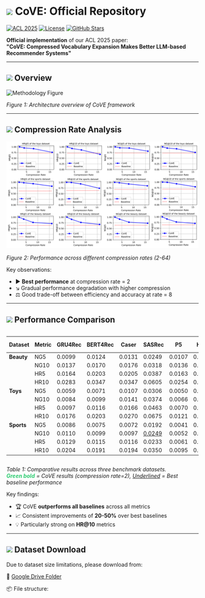 # <img src="https://img.icons8.com/color/48/000000/artificial-intelligence.png" width="30"/> CoVE: Official Repository

[![ACL 2025](https://img.shields.io/badge/ACL-2025-blue)](https://acl2025.org)
[![License](https://img.shields.io/badge/License-Apache_2.0-blue.svg)](https://opensource.org/licenses/Apache-2.0)
[![GitHub Stars](https://img.shields.io/github/stars/HaochenZhang717/CoVE-official-Repo?style=social)](https://github.com/HaochenZhang717/CoVE-official-Repo)

**Official implementation** of our ACL 2025 paper:  
**"CoVE: Compressed Vocabulary Expansion Makes Better LLM-based Recommender Systems"**

---

## <img src="https://img.icons8.com/color/48/000000/overview-pages-1.png" width="30"/> Overview

![Methodology Figure](https://github.com/HaochenZhang717/CoVE-official-Repo/raw/main/figure-1.png)

*Figure 1: Architecture overview of CoVE framework*

---

## <img src="https://img.icons8.com/color/48/000000/statistics.png" width="30"/> Compression Rate Analysis

![Compression Rate Performance](https://github.com/HaochenZhang717/CoVE-official-Repo/raw/main/compression_ratios.png)

*Figure 2: Performance across different compression rates (2-64)*

Key observations:
- ▶️ **Best performance** at compression rate = 2
- ↘️ Gradual performance degradation with higher compression
- ⚖️ Good trade-off between efficiency and accuracy at rate = 8

---

## <img src="https://img.icons8.com/color/48/000000/leaderboard.png" width="30"/> Performance Comparison

<div align="center" style="overflow-x: auto;">

| Dataset  | Metric | GRU4Rec | BERT4Rec | Caser | SASRec | P5 | HGN | S³-Rec | FDSA | TIGER | <span style="color:#2ecc71;font-weight:bold">CoVE</span> |
|----------|--------|---------|----------|-------|--------|----|-----|--------|------|-------|-------|
| **Beauty** | NG5 | 0.0099 | 0.0124 | 0.0131 | 0.0249 | 0.0107 | 0.0206 | 0.0244 | 0.0163 | <u>0.0321</u> | <span style="color:#2ecc71">**0.0498**</span> |
|          | NG10 | 0.0137 | 0.0170 | 0.0176 | 0.0318 | 0.0136 | 0.0266 | 0.0327 | 0.0208 | <u>0.0384</u> | <span style="color:#2ecc71">**0.0593**</span> |
|          | HR5 | 0.0164 | 0.0203 | 0.0205 | 0.0387 | 0.0163 | 0.0325 | 0.0387 | 0.0267 | <u>0.0454</u> | <span style="color:#2ecc71">**0.0714**</span> |
|          | HR10 | 0.0283 | 0.0347 | 0.0347 | 0.0605 | 0.0254 | 0.0512 | 0.0647 | 0.0407 | <u>0.0648</u> | <span style="color:#2ecc71">**0.1009**</span> |
| **Toys** | NG5 | 0.0059 | 0.0071 | 0.0107 | 0.0306 | 0.0050 | 0.0221 | 0.0294 | 0.0140 | <u>0.0371</u> | <span style="color:#2ecc71">**0.0509**</span> |
|          | NG10 | 0.0084 | 0.0099 | 0.0141 | 0.0374 | 0.0066 | 0.0277 | 0.0376 | 0.0189 | <u>0.0432</u> | <span style="color:#2ecc71">**0.0595**</span> |
|          | HR5 | 0.0097 | 0.0116 | 0.0166 | 0.0463 | 0.0070 | 0.0321 | 0.0443 | 0.0228 | <u>0.0521</u> | <span style="color:#2ecc71">**0.0719**</span> |
|          | HR10 | 0.0176 | 0.0203 | 0.0270 | 0.0675 | 0.0121 | 0.0497 | 0.0700 | 0.0381 | <u>0.0712</u> | <span style="color:#2ecc71">**0.0986**</span> |
| **Sports** | NG5 | 0.0086 | 0.0075 | 0.0072 | 0.0192 | 0.0041 | 0.0120 | <u>0.0204</u> | 0.0156 | 0.0181 | <span style="color:#2ecc71">**0.0296**</span> |
|            | NG10 | 0.0110 | 0.0099 | 0.0097 | <u>0.0249</u> | 0.0052 | 0.0159 | 0.0240 | 0.0156 | 0.0225 | <span style="color:#2ecc71">**0.0359**</span> |
|            | HR5 | 0.0129 | 0.0115 | 0.0116 | 0.0233 | 0.0061 | 0.0189 | 0.0251 | 0.0182 | <u>0.0264</u> | <span style="color:#2ecc71">**0.0428**</span> |
|            | HR10 | 0.0204 | 0.0191 | 0.0194 | 0.0350 | 0.0095 | 0.0313 | 0.0385 | 0.0288 | <u>0.0400</u> | <span style="color:#2ecc71">**0.0624**</span> |

</div>

*Table 1: Comparative results across three benchmark datasets.  
<span style="color:#2ecc71">**Green bold**</span> = CoVE results (compression rate=2), <u>Underlined</u> = Best baseline performance*

Key findings:
- 🏆 CoVE **outperforms all baselines** across all metrics
- 📈 Consistent improvements of **20-50%** over best baselines
- 💡 Particularly strong on **HR@10** metrics

---

## <img src="https://img.icons8.com/color/48/000000/download--v1.png" width="30"/> Dataset Download

Due to dataset size limitations, please download from:

🔗 [Google Drive Folder](https://drive.google.com/drive/folders/1h_swkdw4Evp7X4iNaOYczlf_vvCd_Px6?usp=share_link)

📦 File structure:

